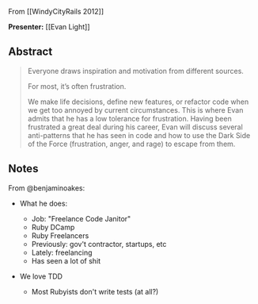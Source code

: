 From [[WindyCityRails 2012]]

**Presenter:** [[Evan Light]]

## Abstract

> Everyone draws inspiration and motivation from different sources.
> 
> For most, it’s often frustration.
> 
> We make life decisions, define new features, or refactor code when we get too annoyed by current circumstances. This is where Evan admits that he has a low tolerance for frustration. Having been frustrated a great deal during his career, Evan will discuss several anti-patterns that he has seen in code and how to use the Dark Side of the Force (frustration, anger, and rage) to escape from them.

## Notes

From @benjaminoakes:

* What he does:
  * Job: "Freelance Code Janitor"
  * Ruby DCamp
  * Ruby Freelancers
  * Previously: gov't contractor, startups, etc
  * Lately: freelancing
  * Has seen a lot of shit

* We love TDD
  * Most Rubyists don't write tests (at all?)
